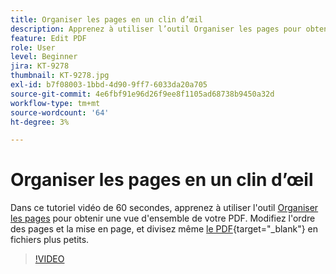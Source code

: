 ```yaml
---
title: Organiser les pages en un clin d’œil
description: Apprenez à utiliser l’outil Organiser les pages pour obtenir une vue d’ensemble de votre PDF
feature: Edit PDF
role: User
level: Beginner
jira: KT-9278
thumbnail: KT-9278.jpg
exl-id: b7f08003-1bbd-4d90-9ff7-6033da20a705
source-git-commit: 4e6fbf91e96d26f9ee8f1105ad68738b9450a32d
workflow-type: tm+mt
source-wordcount: '64'
ht-degree: 3%

---
```


# Organiser les pages en un clin d’œil

Dans ce tutoriel vidéo de 60 secondes, apprenez à utiliser l&#39;outil [Organiser les pages](https://www.adobe.com/fr/acrobat/online/rearrange-pdf.html) pour obtenir une vue d&#39;ensemble de votre PDF. Modifiez l&#39;ordre des pages et la mise en page, et divisez même [le PDF](https://www.adobe.com/fr/acrobat/online/split-pdf.html){target="_blank"} en fichiers plus petits.

>[!VIDEO](https://video.tv.adobe.com/v/338278?quality=12&learn=on&hidetitle=true)
